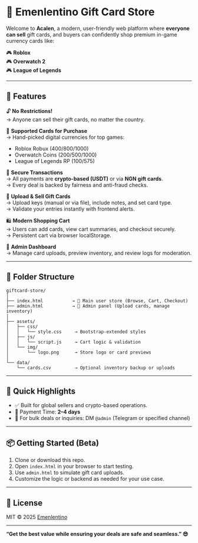 
# 🛒 Emenlentino Gift Card Store

Welcome to **Acalen**, a modern, user-friendly web platform where **everyone can sell** gift cards, and buyers can confidently shop premium in-game currency cards like:

🎮 **Roblox**  
🎮 **Overwatch 2**  
🎮 **League of Legends**

---

## 🚀 Features

🔓 **No Restrictions!**  
→ Anyone can sell their gift cards, no matter the country.

🎁 **Supported Cards for Purchase**  
→ Hand-picked digital currencies for top games:
- Roblox Robux (400/800/1000)
- Overwatch Coins (200/500/1000)
- League of Legends RP (100/575)

🔐 **Secure Transactions**  
→ All payments are **crypto-based (USDT)** or via **NGN gift cards**.  
→ Every deal is backed by fairness and anti-fraud checks.

🧾 **Upload & Sell Gift Cards**  
→ Upload keys (manual or via file), include notes, and set card type.  
→ Validate your entries instantly with frontend alerts.

🛍️ **Modern Shopping Cart**  
→ Users can add cards, view cart summaries, and checkout securely.  
→ Persistent cart via browser localStorage.

💼 **Admin Dashboard**  
→ Manage card uploads, preview inventory, and review logs for moderation.

---

## 📂 Folder Structure

```
giftcard-store/
│
├── index.html           → 🎁 Main user store (Browse, Cart, Checkout)
├── admin.html           → 🔐 Admin panel (Upload cards, manage inventory)
│
├── assets/
│   ├── css/
│   │   └── style.css     → Bootstrap-extended styles
│   ├── js/
│   │   └── script.js     → Cart logic & validation
│   └── img/
│       └── logo.png      → Store logo or card previews
│
└── data/
    └── cards.csv         → Optional inventory backup or uploads
```

---

## 📢 Quick Highlights

- ✅ Built for global sellers and crypto-based operations.
- 💸 Payment Time: **2–4 days**
- 📩 For bulk deals or inquiries: DM `@admin` (Telegram or specified channel)

---

## 📦 Getting Started (Beta)

1. Clone or download this repo.
2. Open `index.html` in your browser to start testing.
3. Use `admin.html` to simulate gift card uploads.
4. Customize the logic or backend as needed for your use case.

---

## 📜 License

MIT © 2025 [Emenlentino](#)

---

**“Get the best value while ensuring your deals are safe and seamless.” 😎**
